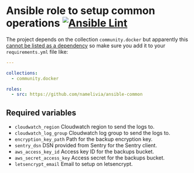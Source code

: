 # Ansible role to setup common operations [![Ansible Lint](https://github.com/namelivia/ansible-common/actions/workflows/ansible-lint.yml/badge.svg)](https://github.com/namelivia/ansible-common/actions/workflows/ansible-lint.yml)

The project depends on the collection `community.docker` but apparently this [cannot be listed as a dependency](https://github.com/ansible/ansible/issues/62847) so make sure you add it to your `requirements.yml` file like:

```yml
---

collections:
  - community.docker

roles:
  - src: https://github.com/namelivia/ansible-common
```

## Required variables
 - `cloudwatch_region` Cloudwatch region to send the logs to.
 - `cloudwatch_log_group` Cloudwatch log group to send the logs to.
 - `encryption_key_path` Path for the backup encryption key.
 - `sentry_dsn` DSN provided from Sentry for the Sentry client.
 - `aws_access_key_id` Access key ID for the backups bucket.
 - `aws_secret_access_key` Access secret for the backups bucket.
 - `letsencrypt_email` Email to setup on letsencrypt.
